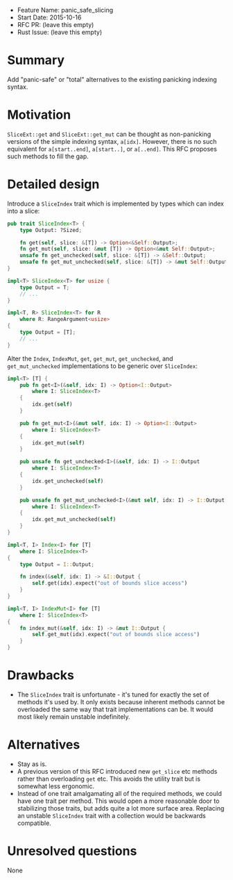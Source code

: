 - Feature Name: panic_safe_slicing
- Start Date: 2015-10-16
- RFC PR: (leave this empty)
- Rust Issue: (leave this empty)

# Summary

Add "panic-safe" or "total" alternatives to the existing panicking indexing syntax.

# Motivation

`SliceExt::get` and `SliceExt::get_mut` can be thought as non-panicking versions of the simple
indexing syntax, `a[idx]`. However, there is no such equivalent for `a[start..end]`, `a[start..]`,
or `a[..end]`. This RFC proposes such methods to fill the gap.

# Detailed design

Introduce a `SliceIndex` trait which is implemented by types which can index into a slice:
```rust
pub trait SliceIndex<T> {
    type Output: ?Sized;

    fn get(self, slice: &[T]) -> Option<&Self::Output>;
    fn get_mut(self, slice: &mut [T]) -> Option<&mut Self::Output>;
    unsafe fn get_unchecked(self, slice: &[T]) -> &Self::Output;
    unsafe fn get_mut_unchecked(self, slice: &[T]) -> &mut Self::Output;
}

impl<T> SliceIndex<T> for usize {
    type Output = T;
    // ...
}

impl<T, R> SliceIndex<T> for R
    where R: RangeArgument<usize>
{
    type Output = [T];
    // ...
}
```

Alter the `Index`, `IndexMut`, `get`, `get_mut`, `get_unchecked`, and `get_mut_unchecked`
implementations to be generic over `SliceIndex`:
```rust
impl<T> [T] {
    pub fn get<I>(&self, idx: I) -> Option<I::Output>
        where I: SliceIndex<T>
    {
        idx.get(self)
    }

    pub fn get_mut<I>(&mut self, idx: I) -> Option<I::Output>
        where I: SliceIndex<T>
    {
        idx.get_mut(self)
    }

    pub unsafe fn get_unchecked<I>(&self, idx: I) -> I::Output
        where I: SliceIndex<T>
    {
        idx.get_unchecked(self)
    }

    pub unsafe fn get_mut_unchecked<I>(&mut self, idx: I) -> I::Output
        where I: SliceIndex<T>
    {
        idx.get_mut_unchecked(self)
    }
}

impl<T, I> Index<I> for [T]
    where I: SliceIndex<T>
{
    type Output = I::Output;

    fn index(&self, idx: I) -> &I::Output {
        self.get(idx).expect("out of bounds slice access")
    }
}

impl<T, I> IndexMut<I> for [T]
    where I: SliceIndex<T>
{
    fn index_mut(&self, idx: I) -> &mut I::Output {
        self.get_mut(idx).expect("out of bounds slice access")
    }
}
```

# Drawbacks

- The `SliceIndex` trait is unfortunate - it's tuned for exactly the set of methods it's used by.
  It only exists because inherent methods cannot be overloaded the same way that trait
  implementations can be. It would most likely remain unstable indefinitely.

# Alternatives

- Stay as is.
- A previous version of this RFC introduced new `get_slice` etc methods rather than overloading
  `get` etc. This avoids the utility trait but is somewhat less ergonomic.
- Instead of one trait amalgamating all of the required methods, we could have one trait per
  method. This would open a more reasonable door to stabilizing those traits, but adds quite a lot
  more surface area. Replacing an unstable `SliceIndex` trait with a collection would be
  backwards compatible.

# Unresolved questions

None
